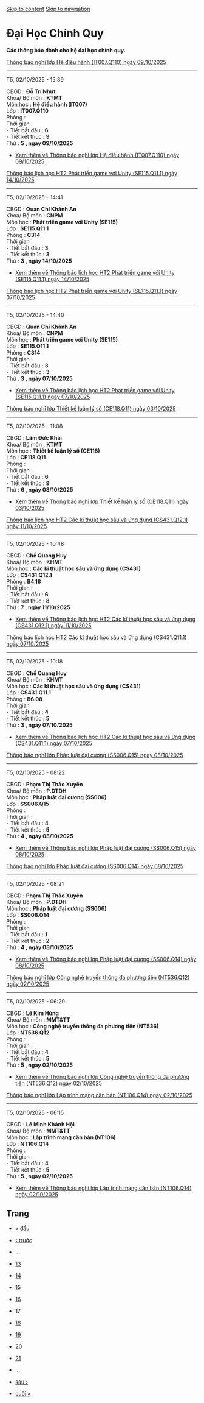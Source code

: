 [Skip to content](https://daa.uit.edu.vn/thongbaochinhquy?page=16#main)
 [Skip to navigation](https://daa.uit.edu.vn/thongbaochinhquy?page=16#main-nav)

Đại Học Chính Quy
=================

**Các thông báo dành cho hệ đại học chính quy.**

[Thông báo nghỉ lớp Hệ điều hành (IT007.Q110) ngày 09/10/2025](https://daa.uit.edu.vn/node/36604)

--------------------------------------------------------------------------------------------------

T5, 02/10/2025 - 15:39

CBGD : **Đỗ Trí Nhựt**  
Khoa/ Bộ môn : **KTMT**  
Môn học : **Hệ điều hành (IT007)**  
Lớp : **IT007.Q110**  
Phòng :  
Thời gian :  
\- Tiết bắt đầu : **6**  
\- Tiết kết thúc : **9**  
Thứ : **5 , ngày 09/10/2025**

*   [Xem thêm về Thông báo nghỉ lớp Hệ điều hành (IT007.Q110) ngày 09/10/2025](https://daa.uit.edu.vn/node/36604 "Thông báo nghỉ lớp Hệ điều hành (IT007.Q110) ngày 09/10/2025")
    

[Thông báo lịch học HT2 Phát triển game với Unity (SE115.Q11.1) ngày 14/10/2025](https://daa.uit.edu.vn/node/36603)

--------------------------------------------------------------------------------------------------------------------

T5, 02/10/2025 - 14:41

CBGD : **Quan Chí Khánh An**  
Khoa/ Bộ môn : **CNPM**  
Môn học : **Phát triển game với Unity (SE115)**  
Lớp : **SE115.Q11.1**  
Phòng : **C314**  
Thời gian :  
\- Tiết bắt đầu : **3**  
\- Tiết kết thúc : **3**  
Thứ : **3 , ngày 14/10/2025**

*   [Xem thêm về Thông báo lịch học HT2 Phát triển game với Unity (SE115.Q11.1) ngày 14/10/2025](https://daa.uit.edu.vn/node/36603 "Thông báo lịch học HT2 Phát triển game với Unity (SE115.Q11.1) ngày 14/10/2025")
    

[Thông báo lịch học HT2 Phát triển game với Unity (SE115.Q11.1) ngày 07/10/2025](https://daa.uit.edu.vn/node/36602)

--------------------------------------------------------------------------------------------------------------------

T5, 02/10/2025 - 14:40

CBGD : **Quan Chí Khánh An**  
Khoa/ Bộ môn : **CNPM**  
Môn học : **Phát triển game với Unity (SE115)**  
Lớp : **SE115.Q11.1**  
Phòng : **C314**  
Thời gian :  
\- Tiết bắt đầu : **3**  
\- Tiết kết thúc : **3**  
Thứ : **3 , ngày 07/10/2025**

*   [Xem thêm về Thông báo lịch học HT2 Phát triển game với Unity (SE115.Q11.1) ngày 07/10/2025](https://daa.uit.edu.vn/node/36602 "Thông báo lịch học HT2 Phát triển game với Unity (SE115.Q11.1) ngày 07/10/2025")
    

[Thông báo nghỉ lớp Thiết kế luận lý số (CE118.Q11) ngày 03/10/2025](https://daa.uit.edu.vn/node/36601)

--------------------------------------------------------------------------------------------------------

T5, 02/10/2025 - 11:08

CBGD : **Lâm Đức Khải**  
Khoa/ Bộ môn : **KTMT**  
Môn học : **Thiết kế luận lý số (CE118)**  
Lớp : **CE118.Q11**  
Phòng :  
Thời gian :  
\- Tiết bắt đầu : **6**  
\- Tiết kết thúc : **9**  
Thứ : **6 , ngày 03/10/2025**

*   [Xem thêm về Thông báo nghỉ lớp Thiết kế luận lý số (CE118.Q11) ngày 03/10/2025](https://daa.uit.edu.vn/node/36601 "Thông báo nghỉ lớp Thiết kế luận lý số (CE118.Q11) ngày 03/10/2025")
    

[Thông báo lịch học HT2 Các kĩ thuật học sâu và ứng dụng (CS431.Q12.1) ngày 11/10/2025](https://daa.uit.edu.vn/node/36600)

---------------------------------------------------------------------------------------------------------------------------

T5, 02/10/2025 - 10:48

CBGD : **Chế Quang Huy**  
Khoa/ Bộ môn : **KHMT**  
Môn học : **Các kĩ thuật học sâu và ứng dụng (CS431)**  
Lớp : **CS431.Q12.1**  
Phòng : **B4.18**  
Thời gian :  
\- Tiết bắt đầu : **6**  
\- Tiết kết thúc : **8**  
Thứ : **7 , ngày 11/10/2025**

*   [Xem thêm về Thông báo lịch học HT2 Các kĩ thuật học sâu và ứng dụng (CS431.Q12.1) ngày 11/10/2025](https://daa.uit.edu.vn/node/36600 "Thông báo lịch học HT2 Các kĩ thuật học sâu và ứng dụng (CS431.Q12.1) ngày 11/10/2025")
    

[Thông báo lịch học HT2 Các kĩ thuật học sâu và ứng dụng (CS431.Q11.1) ngày 07/10/2025](https://daa.uit.edu.vn/node/36599)

---------------------------------------------------------------------------------------------------------------------------

T5, 02/10/2025 - 10:18

CBGD : **Chế Quang Huy**  
Khoa/ Bộ môn : **KHMT**  
Môn học : **Các kĩ thuật học sâu và ứng dụng (CS431)**  
Lớp : **CS431.Q11.1**  
Phòng : **B6.08**  
Thời gian :  
\- Tiết bắt đầu : **4**  
\- Tiết kết thúc : **5**  
Thứ : **3 , ngày 07/10/2025**

*   [Xem thêm về Thông báo lịch học HT2 Các kĩ thuật học sâu và ứng dụng (CS431.Q11.1) ngày 07/10/2025](https://daa.uit.edu.vn/node/36599 "Thông báo lịch học HT2 Các kĩ thuật học sâu và ứng dụng (CS431.Q11.1) ngày 07/10/2025")
    

[Thông báo nghỉ lớp Pháp luật đại cương (SS006.Q15) ngày 08/10/2025](https://daa.uit.edu.vn/node/36597)

--------------------------------------------------------------------------------------------------------

T5, 02/10/2025 - 08:22

CBGD : **Phạm Thị Thảo Xuyên**  
Khoa/ Bộ môn : **P.DTDH**  
Môn học : **Pháp luật đại cương (SS006)**  
Lớp : **SS006.Q15**  
Phòng :  
Thời gian :  
\- Tiết bắt đầu : **4**  
\- Tiết kết thúc : **5**  
Thứ : **4 , ngày 08/10/2025**

*   [Xem thêm về Thông báo nghỉ lớp Pháp luật đại cương (SS006.Q15) ngày 08/10/2025](https://daa.uit.edu.vn/node/36597 "Thông báo nghỉ lớp Pháp luật đại cương (SS006.Q15) ngày 08/10/2025")
    

[Thông báo nghỉ lớp Pháp luật đại cương (SS006.Q14) ngày 08/10/2025](https://daa.uit.edu.vn/node/36596)

--------------------------------------------------------------------------------------------------------

T5, 02/10/2025 - 08:21

CBGD : **Phạm Thị Thảo Xuyên**  
Khoa/ Bộ môn : **P.DTDH**  
Môn học : **Pháp luật đại cương (SS006)**  
Lớp : **SS006.Q14**  
Phòng :  
Thời gian :  
\- Tiết bắt đầu : **1**  
\- Tiết kết thúc : **2**  
Thứ : **4 , ngày 08/10/2025**

*   [Xem thêm về Thông báo nghỉ lớp Pháp luật đại cương (SS006.Q14) ngày 08/10/2025](https://daa.uit.edu.vn/node/36596 "Thông báo nghỉ lớp Pháp luật đại cương (SS006.Q14) ngày 08/10/2025")
    

[Thông báo nghỉ lớp Công nghệ truyền thông đa phương tiện (NT536.Q12) ngày 02/10/2025](https://daa.uit.edu.vn/node/36595)

--------------------------------------------------------------------------------------------------------------------------

T5, 02/10/2025 - 06:29

CBGD : **Lê Kim Hùng**  
Khoa/ Bộ môn : **MMT&TT**  
Môn học : **Công nghệ truyền thông đa phương tiện (NT536)**  
Lớp : **NT536.Q12**  
Phòng :  
Thời gian :  
\- Tiết bắt đầu : **4**  
\- Tiết kết thúc : **5**  
Thứ : **5 , ngày 02/10/2025**

*   [Xem thêm về Thông báo nghỉ lớp Công nghệ truyền thông đa phương tiện (NT536.Q12) ngày 02/10/2025](https://daa.uit.edu.vn/node/36595 "Thông báo nghỉ lớp Công nghệ truyền thông đa phương tiện (NT536.Q12) ngày 02/10/2025")
    

[Thông báo nghỉ lớp Lập trình mạng căn bản (NT106.Q14) ngày 02/10/2025](https://daa.uit.edu.vn/node/36594)

-----------------------------------------------------------------------------------------------------------

T5, 02/10/2025 - 06:15

CBGD : **Lê Minh Khánh Hội**  
Khoa/ Bộ môn : **MMT&TT**  
Môn học : **Lập trình mạng căn bản (NT106)**  
Lớp : **NT106.Q14**  
Phòng :  
Thời gian :  
\- Tiết bắt đầu : **4**  
\- Tiết kết thúc : **5**  
Thứ : **5 , ngày 02/10/2025**

*   [Xem thêm về Thông báo nghỉ lớp Lập trình mạng căn bản (NT106.Q14) ngày 02/10/2025](https://daa.uit.edu.vn/node/36594 "Thông báo nghỉ lớp Lập trình mạng căn bản (NT106.Q14) ngày 02/10/2025")
    

Trang
-----

*   [« đầu](https://daa.uit.edu.vn/thongbaochinhquy "Đến trang đầu tiên")
    
*   [‹ trước](https://daa.uit.edu.vn/thongbaochinhquy?page=15 "Đến trang kế trước")
    
*   …
*   [13](https://daa.uit.edu.vn/thongbaochinhquy?page=12 "Đến trang 13")
    
*   [14](https://daa.uit.edu.vn/thongbaochinhquy?page=13 "Đến trang 14")
    
*   [15](https://daa.uit.edu.vn/thongbaochinhquy?page=14 "Đến trang 15")
    
*   [16](https://daa.uit.edu.vn/thongbaochinhquy?page=15 "Đến trang 16")
    
*   17
*   [18](https://daa.uit.edu.vn/thongbaochinhquy?page=17 "Đến trang 18")
    
*   [19](https://daa.uit.edu.vn/thongbaochinhquy?page=18 "Đến trang 19")
    
*   [20](https://daa.uit.edu.vn/thongbaochinhquy?page=19 "Đến trang 20")
    
*   [21](https://daa.uit.edu.vn/thongbaochinhquy?page=20 "Đến trang 21")
    
*   …
*   [sau ›](https://daa.uit.edu.vn/thongbaochinhquy?page=17 "Đến trang kế sau")
    
*   [cuối »](https://daa.uit.edu.vn/thongbaochinhquy?page=1907 "Đến trang cuối cùng")